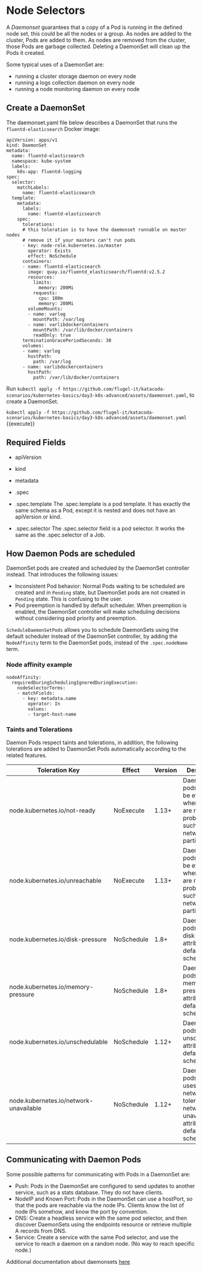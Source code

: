 # Node Selectors

A *Daemonset* guarantees that a copy of a Pod is running in the defined node set, this could be all the nodes or a group.
As nodes are added to the cluster, Pods are added to them. As nodes are removed from the cluster, those Pods are garbage collected. Deleting a DaemonSet will clean up the Pods it created.

Some typical uses of a DaemonSet are:

* running a cluster storage daemon on every node
* running a logs collection daemon on every node
* running a node monitoring daemon on every node


## Create a DaemonSet

The daemonset.yaml file below describes a DaemonSet that runs the `fluentd-elasticsearch` Docker image:

````
apiVersion: apps/v1
kind: DaemonSet
metadata:
  name: fluentd-elasticsearch
  namespace: kube-system
  labels:
    k8s-app: fluentd-logging
spec:
  selector:
    matchLabels:
      name: fluentd-elasticsearch
  template:
    metadata:
      labels:
        name: fluentd-elasticsearch
    spec:
      tolerations:
      # this toleration is to have the daemonset runnable on master nodes
      # remove it if your masters can't run pods
      - key: node-role.kubernetes.io/master
        operator: Exists
        effect: NoSchedule
      containers:
      - name: fluentd-elasticsearch
        image: quay.io/fluentd_elasticsearch/fluentd:v2.5.2
        resources:
          limits:
            memory: 200Mi
          requests:
            cpu: 100m
            memory: 200Mi
        volumeMounts:
        - name: varlog
          mountPath: /var/log
        - name: varlibdockercontainers
          mountPath: /var/lib/docker/containers
          readOnly: true
      terminationGracePeriodSeconds: 30
      volumes:
      - name: varlog
        hostPath:
          path: /var/log
      - name: varlibdockercontainers
        hostPath:
          path: /var/lib/docker/containers
````

Run `kubectl apply -f https://github.com/flugel-it/katacoda-scenarios/kubernetes-basics/day3-k8s-advanced/assets/daemonset.yaml`, to create a DaemonSet.


`kubectl apply -f https://github.com/flugel-it/katacoda-scenarios/kubernetes-basics/day3-k8s-advanced/assets/daemonset.yaml` {{execute}}


## Required Fields

* apiVersion
* kind
* metadata
* .spec
* .spec.template
  The .spec.template is a pod template. It has exactly the same schema as a Pod, except it is nested and does not have an apiVersion or kind.

* .spec.selector
  The .spec.selector field is a pod selector. It works the same as the .spec.selector of a Job.

## How Daemon Pods are scheduled

DaemonSet pods are created and scheduled by the DaemonSet controller instead. That introduces the following issues:

* Inconsistent Pod behavior: Normal Pods waiting to be scheduled are created and in `Pending` state, but DaemonSet pods are not created in `Pending` state. This is confusing to the user.
* Pod preemption is handled by default scheduler. When preemption is enabled, the DaemonSet controller will make scheduling decisions without considering pod priority and preemption.

`ScheduleDaemonSetPods` allows you to schedule DaemonSets using the default scheduler instead of the DaemonSet controller, by adding the `NodeAffinity` term to the DaemonSet pods, instead of the `.spec.nodeName` term.

### Node affinity example

````
nodeAffinity:
  requiredDuringSchedulingIgnoredDuringExecution:
    nodeSelectorTerms:
    - matchFields:
      - key: metadata.name
        operator: In
        values:
        - target-host-name
````

### Taints and Tolerations

Daemon Pods respect taints and tolerations, in addition, the following tolerations are added to DaemonSet Pods automatically according to the related features.


| Toleration Key                         | Effect     | Version | Description                                                                                          |   |
|----------------------------------------|------------|---------|------------------------------------------------------------------------------------------------------|---|
| node.kubernetes.io/not-ready           | NoExecute  | 1.13+   | DaemonSet pods will not be evicted when there are node problems such as a network partition.         |   |
| node.kubernetes.io/unreachable         | NoExecute  | 1.13+   | DaemonSet pods will not be evicted when there are node problems such as a network partition.         |   |
| node.kubernetes.io/disk-pressure       | NoSchedule | 1.8+    | DaemonSet pods tolerate disk-pressure attributes by default scheduler.                               |   |
| node.kubernetes.io/memory-pressure     | NoSchedule | 1.8+    | DaemonSet pods tolerate memory-pressure attributes by default scheduler.                             |   |
| node.kubernetes.io/unschedulable       | NoSchedule | 1.12+   | DaemonSet pods tolerate unschedulable attributes by default scheduler.                               |   |
| node.kubernetes.io/network-unavailable | NoSchedule | 1.12+   | DaemonSet pods, who uses host network, tolerate network-unavailable attributes by default scheduler. |   |


## Communicating with Daemon Pods

Some possible patterns for communicating with Pods in a DaemonSet are:

* Push: Pods in the DaemonSet are configured to send updates to another service, such as a stats database. They do not have clients.
* NodeIP and Known Port: Pods in the DaemonSet can use a hostPort, so that the pods are reachable via the node  IPs. Clients know the list of node IPs somehow, and know the port by convention.
* DNS: Create a headless service with the same pod selector, and then discover DaemonSets using the endpoints resource or retrieve multiple A records from DNS.
* Service: Create a service with the same Pod selector, and use the service to reach a daemon on a random node. (No way to reach specific node.)

Additional documentation about daemonsets [here](https://kubernetes.io/docs/concepts/workloads/controllers/daemonset/)